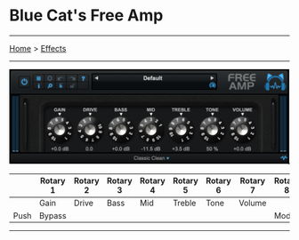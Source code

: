 # Blue Cat's Free Amp

---

[Home](../) > [Effects](./)

---

![logo](../assets/BlueCatFreeAmp.png)

|      | Rotary 1 | Rotary 2 | Rotary 3 | Rotary 4 | Rotary 5 | Rotary 6 | Rotary 7 | Rotary 8 |
|------|----------|----------|----------|----------|----------|----------|----------|----------|
|      | Gain     | Drive    | Bass     | Mid      | Treble   | Tone     | Volume   |          | 
| Push | Bypass   |          |          |          |          |          |          | Model    |

---